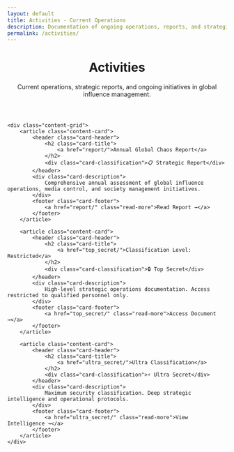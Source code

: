 ```yaml
---
layout: default
title: Activities - Current Operations
description: Documentation of ongoing operations, reports, and strategic initiatives
permalink: /activities/
---
```


<div class="index-page">
    <header class="page-header">
        <h1>Activities</h1>
        <p class="page-description">Current operations, strategic reports, and ongoing initiatives in global influence management.</p>
    </header>

    <div class="content-grid">
        <article class="content-card">
            <header class="card-header">
                <h2 class="card-title">
                    <a href="report/">Annual Global Chaos Report</a>
                </h2>
                <div class="card-classification">📋 Strategic Report</div>
            </header>
            <div class="card-description">
                Comprehensive annual assessment of global influence operations, media control, and society management initiatives.
            </div>
            <footer class="card-footer">
                <a href="report/" class="read-more">Read Report →</a>
            </footer>
        </article>

        <article class="content-card">
            <header class="card-header">
                <h2 class="card-title">
                    <a href="top_secret/">Classification Level: Restricted</a>
                </h2>
                <div class="card-classification">🔒 Top Secret</div>
            </header>
            <div class="card-description">
                High-level strategic operations documentation. Access restricted to qualified personnel only.
            </div>
            <footer class="card-footer">
                <a href="top_secret/" class="read-more">Access Document →</a>
            </footer>
        </article>

        <article class="content-card">
            <header class="card-header">
                <h2 class="card-title">
                    <a href="ultra_secret/">Ultra Classification</a>
                </h2>
                <div class="card-classification">⚡ Ultra Secret</div>
            </header>
            <div class="card-description">
                Maximum security classification. Deep strategic intelligence and operational protocols.
            </div>
            <footer class="card-footer">
                <a href="ultra_secret/" class="read-more">View Intelligence →</a>
            </footer>
        </article>
    </div>
</div>
